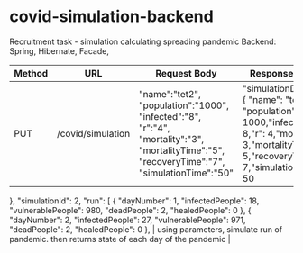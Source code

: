 # covid-simulation-backend
Recruitment task - simulation calculating spreading pandemic
Backend: Spring, Hibernate, Facade, 

| Method  |       URL                    |  Request Body                          | Response body | Comment|
| ------------- | ------------- | ------------- | ------------- | ------------- | 
| PUT | /covid/simulation  | 	"name":"tet2", "population":"1000", "infected":"8", "r":"4", "mortality":"3", "mortalityTime":"5", "recoveryTime":"7", "simulationTime":"50"  | "simulationDetails": { "name": "test2", "population": 1000,"infected": 8,"r": 4,"mortality": 3,"mortalityTime": 5,"recoveryTime": 7,"simulationTime": 50
},
"simulationId": 2,
"run": [
{
"dayNumber": 1,
"infectedPeople": 18,
"vulnerablePeople": 980,
"deadPeople": 2,
"healedPeople": 0
},
{
"dayNumber": 2,
"infectedPeople": 27,
"vulnerablePeople": 971,
"deadPeople": 2,
"healedPeople": 0
}, | using parameters, simulate run of pandemic. then returns state of each day of the pandemic |
